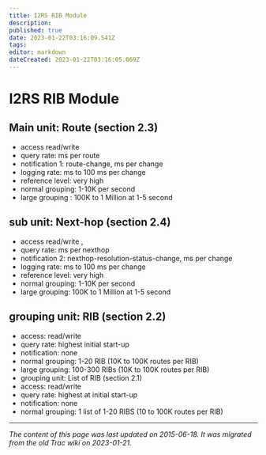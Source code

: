 ```yaml
---
title: I2RS RIB Module
description: 
published: true
date: 2023-01-22T03:16:09.541Z
tags: 
editor: markdown
dateCreated: 2023-01-22T03:16:05.069Z
---
```


# I2RS RIB Module 
## Main unit: Route (section 2.3)
- access read/write
- query rate: ms per route
- notification 1: route-change, ms per change
- logging rate: ms to 100 ms per change
- reference level: very high
- normal grouping: 1-10K per second
- large grouping : 100K to 1 Million at 1-5 second
## sub unit: Next-hop (section 2.4)
- access read/write ,
- query rate: ms per nexthop
- notification 2: nexthop-resolution-status-change, ms per change
- logging rate: ms to 100 ms per change
- reference level: very high
- normal grouping: 1-10K per second
- large grouping: 100K to 1 Million at 1-5 second
## grouping unit: RIB (section 2.2)
- access: read/write
- query rate: highest initial start-up
- notification: none
- normal grouping: 1-20 RIB (10K to 100K routes per RIB)
- large grouping: 100-300 RIBs (10K to 100K routes per RIB)
- grouping unit: List of RIB (section 2.1)
- access: read/write
- query rate: highest at initial start-up
- notification: none
- normal grouping: 1 list of 1-20 RIBS (10 to 100K routes per RIB)
&nbsp;
&nbsp;
&nbsp;

---

*The content of this page was last updated on 2015-06-18. It was migrated from the old Trac wiki on 2023-01-21.*